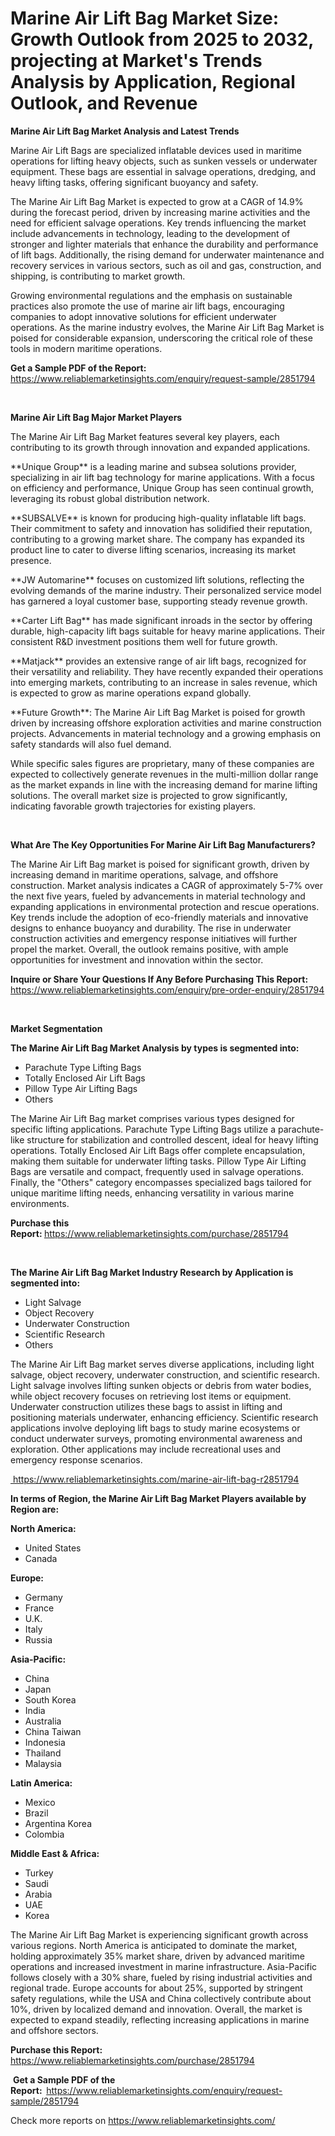<p><h1>Marine Air Lift Bag Market Size: Growth Outlook from 2025 to 2032, projecting at Market's Trends Analysis by Application, Regional Outlook, and Revenue</h1></p><p><strong>Marine Air Lift Bag Market Analysis and Latest Trends</strong></p>
<p><p>Marine Air Lift Bags are specialized inflatable devices used in maritime operations for lifting heavy objects, such as sunken vessels or underwater equipment. These bags are essential in salvage operations, dredging, and heavy lifting tasks, offering significant buoyancy and safety. </p><p>The Marine Air Lift Bag Market is expected to grow at a CAGR of 14.9% during the forecast period, driven by increasing marine activities and the need for efficient salvage operations. Key trends influencing the market include advancements in technology, leading to the development of stronger and lighter materials that enhance the durability and performance of lift bags. Additionally, the rising demand for underwater maintenance and recovery services in various sectors, such as oil and gas, construction, and shipping, is contributing to market growth. </p><p>Growing environmental regulations and the emphasis on sustainable practices also promote the use of marine air lift bags, encouraging companies to adopt innovative solutions for efficient underwater operations. As the marine industry evolves, the Marine Air Lift Bag Market is poised for considerable expansion, underscoring the critical role of these tools in modern maritime operations.</p></p>
<p><strong>Get a Sample PDF of the Report:&nbsp;</strong> <a href="https://www.reliablemarketinsights.com/enquiry/request-sample/2851794?utm_campaign=2179&utm_medium=2&utm_source=Github&utm_content=ia&utm_term=11032025&utm_id=marine-air-lift-bag">https://www.reliablemarketinsights.com/enquiry/request-sample/2851794</a></p>
<p>&nbsp;</p>
<p><strong>Marine Air Lift Bag Major Market Players</strong></p>
<p><p>The Marine Air Lift Bag Market features several key players, each contributing to its growth through innovation and expanded applications. </p><p>**Unique Group** is a leading marine and subsea solutions provider, specializing in air lift bag technology for marine applications. With a focus on efficiency and performance, Unique Group has seen continual growth, leveraging its robust global distribution network.</p><p>**SUBSALVE** is known for producing high-quality inflatable lift bags. Their commitment to safety and innovation has solidified their reputation, contributing to a growing market share. The company has expanded its product line to cater to diverse lifting scenarios, increasing its market presence.</p><p>**JW Automarine** focuses on customized lift solutions, reflecting the evolving demands of the marine industry. Their personalized service model has garnered a loyal customer base, supporting steady revenue growth. </p><p>**Carter Lift Bag** has made significant inroads in the sector by offering durable, high-capacity lift bags suitable for heavy marine applications. Their consistent R&D investment positions them well for future growth.</p><p>**Matjack** provides an extensive range of air lift bags, recognized for their versatility and reliability. They have recently expanded their operations into emerging markets, contributing to an increase in sales revenue, which is expected to grow as marine operations expand globally.</p><p>**Future Growth**: The Marine Air Lift Bag Market is poised for growth driven by increasing offshore exploration activities and marine construction projects. Advancements in material technology and a growing emphasis on safety standards will also fuel demand.</p><p>While specific sales figures are proprietary, many of these companies are expected to collectively generate revenues in the multi-million dollar range as the market expands in line with the increasing demand for marine lifting solutions. The overall market size is projected to grow significantly, indicating favorable growth trajectories for existing players.</p></p>
<p>&nbsp;</p>
<p><strong>What Are The Key Opportunities For Marine Air Lift Bag Manufacturers?</strong></p>
<p><p>The Marine Air Lift Bag market is poised for significant growth, driven by increasing demand in maritime operations, salvage, and offshore construction. Market analysis indicates a CAGR of approximately 5-7% over the next five years, fueled by advancements in material technology and expanding applications in environmental protection and rescue operations. Key trends include the adoption of eco-friendly materials and innovative designs to enhance buoyancy and durability. The rise in underwater construction activities and emergency response initiatives will further propel the market. Overall, the outlook remains positive, with ample opportunities for investment and innovation within the sector.</p></p>
<p><strong>Inquire or Share Your Questions If Any Before Purchasing This Report:</strong> <a href="https://www.reliablemarketinsights.com/enquiry/pre-order-enquiry/2851794?utm_campaign=2179&utm_medium=2&utm_source=Github&utm_content=ia&utm_term=11032025&utm_id=marine-air-lift-bag">https://www.reliablemarketinsights.com/enquiry/pre-order-enquiry/2851794</a></p>
<p>&nbsp;</p>
<p><strong>Market Segmentation</strong></p>
<p><strong>The Marine Air Lift Bag Market Analysis by types is segmented into:</strong></p>
<p><ul><li>Parachute Type Lifting Bags</li><li>Totally Enclosed Air Lift Bags</li><li>Pillow Type Air Lifting Bags</li><li>Others</li></ul></p>
<p><p>The Marine Air Lift Bag market comprises various types designed for specific lifting applications. Parachute Type Lifting Bags utilize a parachute-like structure for stabilization and controlled descent, ideal for heavy lifting operations. Totally Enclosed Air Lift Bags offer complete encapsulation, making them suitable for underwater lifting tasks. Pillow Type Air Lifting Bags are versatile and compact, frequently used in salvage operations. Finally, the "Others" category encompasses specialized bags tailored for unique maritime lifting needs, enhancing versatility in various marine environments.</p></p>
<p><strong>Purchase this Report:&nbsp;</strong><a href="https://www.reliablemarketinsights.com/purchase/2851794?utm_campaign=2179&utm_medium=2&utm_source=Github&utm_content=ia&utm_term=11032025&utm_id=marine-air-lift-bag">https://www.reliablemarketinsights.com/purchase/2851794</a></p>
<p>&nbsp;</p>
<p><strong>The Marine Air Lift Bag Market Industry Research by Application is segmented into:</strong></p>
<p><ul><li>Light Salvage</li><li>Object Recovery</li><li>Underwater Construction</li><li>Scientific Research</li><li>Others</li></ul></p>
<p><p>The Marine Air Lift Bag market serves diverse applications, including light salvage, object recovery, underwater construction, and scientific research. Light salvage involves lifting sunken objects or debris from water bodies, while object recovery focuses on retrieving lost items or equipment. Underwater construction utilizes these bags to assist in lifting and positioning materials underwater, enhancing efficiency. Scientific research applications involve deploying lift bags to study marine ecosystems or conduct underwater surveys, promoting environmental awareness and exploration. Other applications may include recreational uses and emergency response scenarios.</p></p>
<p><a href="https://www.reliablemarketinsights.com/marine-air-lift-bag-r2851794?utm_campaign=2179&utm_medium=2&utm_source=Github&utm_content=ia&utm_term=11032025&utm_id=marine-air-lift-bag">&nbsp;https://www.reliablemarketinsights.com/marine-air-lift-bag-r2851794</a></p>
<p><strong>In terms of Region, the Marine Air Lift Bag Market Players available by Region are:</strong></p>
<p>
    <p> <strong> North America: </strong>
        <ul>
            <li>United States</li>
            <li>Canada</li>
        </ul>
        </p> 
    <p> <strong> Europe: </strong>
        <ul>
            <li>Germany</li>
            <li>France</li>
            <li>U.K.</li>
            <li>Italy</li>
            <li>Russia</li>
        </ul>
        </p> 
    <p> <strong> Asia-Pacific: </strong>
        <ul>
            <li>China</li>
            <li>Japan</li>
            <li>South Korea</li>
            <li>India</li>
            <li>Australia</li>
            <li>China Taiwan</li>
            <li>Indonesia</li>
            <li>Thailand</li>
            <li>Malaysia</li>
        </ul>
        </p> 
    <p> <strong> Latin America: </strong>
        <ul>
            <li>Mexico</li>
            <li>Brazil</li>
            <li>Argentina Korea</li>
            <li>Colombia</li>
        </ul>
        </p> 
    <p> <strong> Middle East & Africa: </strong>
        <ul>
            <li>Turkey</li>
            <li>Saudi</li>
            <li>Arabia</li>
            <li>UAE</li>
            <li>Korea</li>
        </ul>
    </p>
    </p>
<p><p>The Marine Air Lift Bag Market is experiencing significant growth across various regions. North America is anticipated to dominate the market, holding approximately 35% market share, driven by advanced maritime operations and increased investment in marine infrastructure. Asia-Pacific follows closely with a 30% share, fueled by rising industrial activities and regional trade. Europe accounts for about 25%, supported by stringent safety regulations, while the USA and China collectively contribute about 10%, driven by localized demand and innovation. Overall, the market is expected to expand steadily, reflecting increasing applications in marine and offshore sectors.</p></p>
<p><strong>Purchase this Report: </strong><a href="https://www.reliablemarketinsights.com/purchase/2851794?utm_campaign=2179&utm_medium=2&utm_source=Github&utm_content=ia&utm_term=11032025&utm_id=marine-air-lift-bag">https://www.reliablemarketinsights.com/purchase/2851794</a></p>
<p>&nbsp;<strong>Get a Sample PDF of the Report:&nbsp;&nbsp;</strong><a href="https://www.reliablemarketinsights.com/enquiry/request-sample/2851794?utm_campaign=2179&utm_medium=2&utm_source=Github&utm_content=ia&utm_term=11032025&utm_id=marine-air-lift-bag">https://www.reliablemarketinsights.com/enquiry/request-sample/2851794</a></p>
<p><strong></strong></p>
<p>Check more reports on <a href="https://www.reliablemarketinsights.com/?utm_campaign=2179&utm_medium=2&utm_source=Github&utm_content=ia&utm_term=11032025&utm_id=marine-air-lift-bag">https://www.reliablemarketinsights.com/</a></p>
